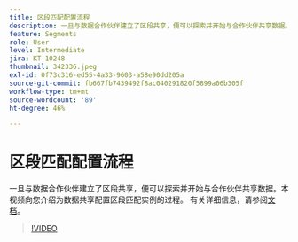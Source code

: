 ```yaml
---
title: 区段匹配配置流程
description: 一旦与数据合作伙伴建立了区段共享，便可以探索并开始与合作伙伴共享数据。此视频将指导您完成……的过程（请用60到160个字符描述）
feature: Segments
role: User
level: Intermediate
jira: KT-10248
thumbnail: 342336.jpeg
exl-id: 0f73c316-ed55-4a33-9603-a58e90dd205a
source-git-commit: fb667fb7439492f8ac040291820f5899a06b305f
workflow-type: tm+mt
source-wordcount: '89'
ht-degree: 46%

---
```


# 区段匹配配置流程

一旦与数据合作伙伴建立了区段共享，便可以探索并开始与合作伙伴共享数据。本视频向您介绍为数据共享配置区段匹配实例的过程。 有关详细信息，请参阅[文档](https://experienceleague.adobe.com/docs/experience-platform/segmentation/ui/segment-match/overview.html?lang=zh-Hans)。

>[!VIDEO](https://video.tv.adobe.com/v/346703/?learn=on&enablevpops&captions=chi_hans)
